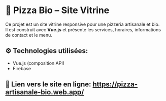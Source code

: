 # 🍕 Pizza Bio – Site Vitrine

Ce projet est un site vitrine responsive pour une pizzeria artisanale et bio.  
Il est construit avec **Vue.js** et présente les services, horaires, informations de contact et le menu.

## ⚙️ Technologies utilisées:

- Vue.js (composition API)
- Firebase

## 🔗 Lien vers le site en ligne: https://pizza-artisanale-bio.web.app/
